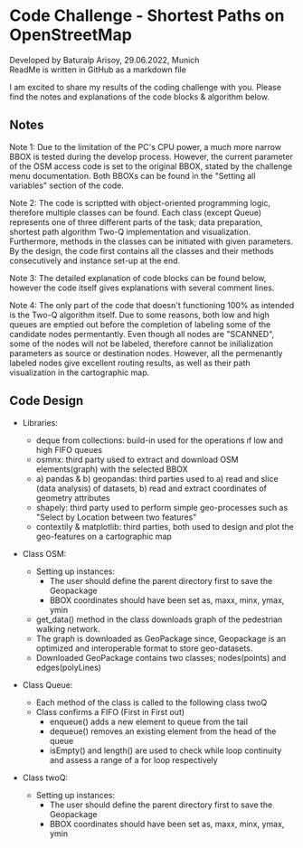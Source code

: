 # Code Challenge - Shortest Paths on OpenStreetMap
Developed by Baturalp Arisoy, 29.06.2022, Munich <br />
ReadMe is written in GitHub as a markdown file

I am excited to share my results of the coding challenge with you. Please find the notes and explanations of the code blocks & algorithm below.

## Notes
Note 1: Due to the limitation of the PC's CPU power, a much more narrow BBOX is tested during the develop process. However, the current parameter of the OSM access code is set to the original BBOX, stated by the challenge menu documentation. Both BBOXs can be found in the "Setting all variables" section of the code.

Note 2: The code is scriptted with object-oriented programming logic, therefore multiple classes can be found. Each class (except Queue) represents one of three different parts of the task; data preparation, shortest path algorithm Two-Q implementation and visualization. Furthermore, methods in the classes can be initiated with given parameters. By the design, the code first contains all the classes and their methods consecutively and instance set-up at the end.

Note 3: The detailed explanation of code blocks can be found below, however the code itself gives explanations with several comment lines.

Note 4: The only part of the code that doesn't functioning 100% as intended is the Two-Q algorithm itself. Due to some reasons, both low and high queues are emptied out before the completion of labeling some of the candidate nodes permentantly. Even though all nodes are "SCANNED", some of the nodes will not be labeled, therefore cannot be inilialization parameters as source or destination nodes. However, all the permenantly labeled nodes give excellent routing results, as well as their path visualization in the cartographic map.


## Code Design
- Libraries:
  - deque from collections: build-in used for the operations ıf low and high FIFO queues
  - osmnx: third party used to extract and download OSM elements(graph) with the selected BBOX
  - a) pandas & b) geopandas: third parties used to a) read and slice (data analysis) of datasets, b) read and extract coordinates of geometry attributes
  - shapely: third party used to perform simple geo-processes such as "Select by Location between two features"
  - contextily & matplotlib: third parties, both used to design and plot the geo-features on a cartographic map



- Class OSM:
  - Setting up instances:
    - The user should define the parent directory first to save the Geopackage
    - BBOX coordinates should have been set as, maxx, minx, ymax, ymin
  - get_data() method in the class downloads graph of the pedestrian walking network.
  - The graph is downloaded as GeoPackage since, Geopackage is an optimized and interoperable format to store geo-datasets.
  - Downloaded GeoPackage contains two classes; nodes(points) and edges(polyLines)
  
    
      
- Class Queue:
  - Each method of the class is called to the following class twoQ
  - Class confirms a FIFO (First in First out)
    - enqueue() adds a new element to queue from the tail
    - dequeue() removes an existing element from the head of the queue
    - isEmpty() and length() are used to check while loop continuity and assess a range of a for loop respectively



- Class twoQ:
  - Setting up instances:
    - The user should define the parent directory first to save the Geopackage
    - BBOX coordinates should have been set as, maxx, minx, ymax, ymin
   
   
   
   
   
